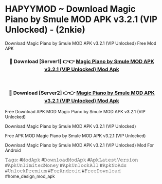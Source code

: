 # HAPYYMOD ~ Download Magic Piano by Smule MOD APK v3.2.1 (VIP Unlocked) - (2nkie)
Download Magic Piano by Smule MOD APK v3.2.1 (VIP Unlocked) Free Mod APK

<div align="center">
<h3>🔴 Download [Server1] 👉👉 <a href="https://apk-comot.site?title=Magic_Piano_by_Smule_MOD_APK_v3.2.1_(VIP_Unlocked)">Magic Piano by Smule MOD APK v3.2.1 (VIP Unlocked) Mod Apk</a></h3><br>

<h3>🔴 Download [Server2] 👉👉 <a href="https://apk-comot.site?title=Magic_Piano_by_Smule_MOD_APK_v3.2.1_(VIP_Unlocked)">Magic Piano by Smule MOD APK v3.2.1 (VIP Unlocked) Mod Apk</a></h3>
</div>


Free Download APK MOD Magic Piano by Smule MOD APK v3.2.1 (VIP Unlocked)

Download Magic Piano by Smule MOD APK v3.2.1 (VIP Unlocked) 

Free APK MOD Magic Piano by Smule MOD APK v3.2.1 (VIP Unlocked) 

Download Magic Piano by Smule MOD APK v3.2.1 (VIP Unlocked) Mod For Android

𝚃𝚊𝚐𝚜: #𝙼𝚘𝚍𝙰𝚙𝚔 #𝙳𝚘𝚠𝚗𝚕𝚘𝚊𝚍𝙼𝚘𝚍𝙰𝚙𝚔 #𝙰𝚙𝚔𝙻𝚊𝚝𝚎𝚜𝚝𝚅𝚎𝚛𝚜𝚒𝚘𝚗 #𝙰𝚙𝚔𝚄𝚗𝚕𝚒𝚖𝚒𝚝𝚎𝚍𝙼𝚘𝚗𝚎𝚢 #𝙰𝚙𝚔𝚄𝚗𝚕𝚘𝚌𝚔𝙰𝚕𝚕 #𝙰𝚙𝚔𝙽𝚘𝙰𝚍𝚜 #𝚄𝚗𝚕𝚘𝚌𝚔𝙿𝚛𝚎𝚖𝚒𝚞𝚖 #𝙵𝚘𝚛𝙰𝚗𝚍𝚛𝚘𝚒𝚍 #𝙵𝚛𝚎𝚎𝙳𝚘𝚠𝚗𝚕𝚘𝚊𝚍 #home_design_mod_apk